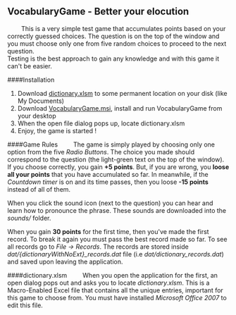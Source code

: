 VocabularyGame - Better your elocution
-----------------------------------------------------
&nbsp;&nbsp;&nbsp;&nbsp;&nbsp;&nbsp;&nbsp;&nbsp;This is a very simple test game that accumulates points based on your correctly guessed choices. The question is on the top of the window and you must choose only one from five random choices to proceed to the next question.<br />Testing is the best approach to gain any knowledge and with this game it can't be easier.

####Installation
1. Download [dictionary.xlsm](dictionary.xlsm?raw=true) to some permanent location on your disk (like My Documents)
2. Download [VocabularyGame.msi](/VocabularyGame.msi?raw=true), install and run VocabularyGame from your desktop
3. When the open file dialog pops up, locate dictionary.xlsm
4. Enjoy, the game is started !

####Game Rules
&nbsp;&nbsp;&nbsp;&nbsp;&nbsp;&nbsp;&nbsp;&nbsp;The game is simply played by choosing only one option from the five *Radio Buttons*. The choice you made should correspond to the question (the light-green text on the top of the window). If you choose correctly, you gain **+5 points**. But, if you are wrong, you **loose all your points** that you have accumulated so far. In meanwhile, if the *Countdown timer* is on and its time passes, then you loose **-15 points** instead of all of them.
 
When you click the sound icon (next to the question) you can hear and learn how to pronounce the phrase. These sounds are downloaded into the *sounds/* folder.
 
When you gain **30 points** for the first time, then you've made the first record. To break it again you must pass the best record made so far. To see all records go to *File -> Records*. The records are stored inside *dat/{dictionaryWithNoExt}_records.dat* file (i.e *dat/dictionary_records.dat*) and saved upon leaving the application.

####dictionary.xlsm
&nbsp;&nbsp;&nbsp;&nbsp;&nbsp;&nbsp;&nbsp;&nbsp;When you open the application for the first, an open dialog pops out and asks you to locate *dictionary.xlsm*. This is a Macro-Enabled Excel file that contains all the unique entries, important for this game to choose from. You must have installed *Microsoft Office 2007* to edit this file. 
